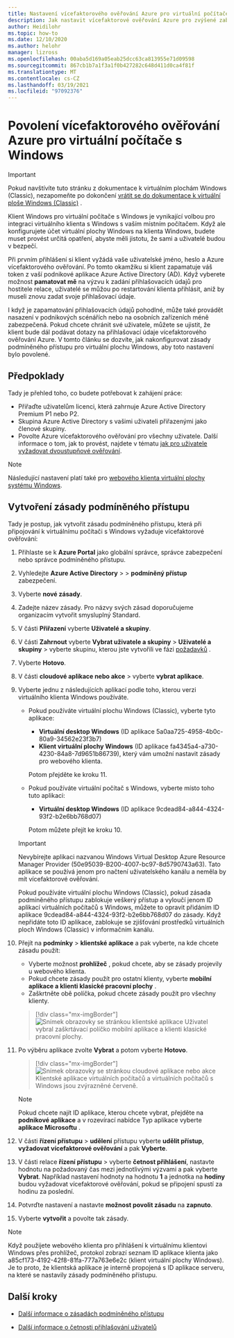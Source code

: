 ```yaml
---
title: Nastavení vícefaktorového ověřování Azure pro virtuální počítače s Windows – Azure
description: Jak nastavit vícefaktorové ověřování Azure pro zvýšené zabezpečení na virtuálním počítači s Windows
author: Heidilohr
ms.topic: how-to
ms.date: 12/10/2020
ms.author: helohr
manager: lizross
ms.openlocfilehash: 00aba5d169a05eab25dcc63ca813955e71d09598
ms.sourcegitcommit: 867cb1b7a1f3a1f0b427282c648d411d0ca4f81f
ms.translationtype: MT
ms.contentlocale: cs-CZ
ms.lasthandoff: 03/19/2021
ms.locfileid: "97092376"
---
```

# <a name="enable-azure-multifactor-authentication-for-windows-virtual-desktop"></a>Povolení vícefaktorového ověřování Azure pro virtuální počítače s Windows

>[!IMPORTANT]
> Pokud navštívíte tuto stránku z dokumentace k virtuálním plochám Windows (Classic), nezapomeňte po dokončení [vrátit se do dokumentace k virtuální ploše Windows (Classic)](./virtual-desktop-fall-2019/tenant-setup-azure-active-directory.md) .

Klient Windows pro virtuální počítače s Windows je vynikající volbou pro integraci virtuálního klienta s Windows s vaším místním počítačem. Když ale konfigurujete účet virtuální plochy Windows na klienta Windows, budete muset provést určitá opatření, abyste měli jistotu, že sami a uživatelé budou v bezpečí.

Při prvním přihlášení si klient vyžádá vaše uživatelské jméno, heslo a Azure vícefaktorového ověřování. Po tomto okamžiku si klient zapamatuje váš token z vaší podnikové aplikace Azure Active Directory (AD). Když vyberete možnost **pamatovat mě** na výzvu k zadání přihlašovacích údajů pro hostitele relace, uživatelé se můžou po restartování klienta přihlásit, aniž by museli znovu zadat svoje přihlašovací údaje.

I když je zapamatování přihlašovacích údajů pohodlné, může také provádět nasazení v podnikových scénářích nebo na osobních zařízeních méně zabezpečená. Pokud chcete chránit své uživatele, můžete se ujistit, že klient bude dál podávat dotazy na přihlašovací údaje vícefaktorového ověřování Azure. V tomto článku se dozvíte, jak nakonfigurovat zásady podmíněného přístupu pro virtuální plochu Windows, aby toto nastavení bylo povolené.

## <a name="prerequisites"></a>Předpoklady

Tady je přehled toho, co budete potřebovat k zahájení práce:

- Přiřaďte uživatelům licenci, která zahrnuje Azure Active Directory Premium P1 nebo P2.
- Skupina Azure Active Directory s vašimi uživateli přiřazenými jako členové skupiny.
- Povolte Azure vícefaktorového ověřování pro všechny uživatele. Další informace o tom, jak to provést, najdete v tématu [jak pro uživatele vyžadovat dvoustupňové ověřování](../active-directory/authentication/howto-mfa-userstates.md#view-the-status-for-a-user).

> [!NOTE]
> Následující nastavení platí také pro [webového klienta virtuální plochy systému Windows](https://rdweb.wvd.microsoft.com/arm/webclient/index.html).

## <a name="create-a-conditional-access-policy"></a>Vytvoření zásady podmíněného přístupu

Tady je postup, jak vytvořit zásadu podmíněného přístupu, která při připojování k virtuálnímu počítači s Windows vyžaduje vícefaktorové ověřování:

1. Přihlaste se k **Azure Portal** jako globální správce, správce zabezpečení nebo správce podmíněného přístupu.
2. Vyhledejte **Azure Active Directory**  >    >  **podmíněný přístup** zabezpečení.
3. Vyberte **nové zásady**.
4. Zadejte název zásady. Pro názvy svých zásad doporučujeme organizacím vytvořit smysluplný Standard.
5. V části **Přiřazení** vyberte **Uživatelé a skupiny**.
6. V části **Zahrnout** vyberte **Vybrat uživatele a skupiny**  >  **Uživatelé a skupiny** > vyberte skupinu, kterou jste vytvořili ve fázi [požadavků](#prerequisites) .
7. Vyberte **Hotovo**.
8. V části **cloudové aplikace nebo akce**  >  vyberte **vybrat aplikace**.
9. Vyberte jednu z následujících aplikací podle toho, kterou verzi virtuálního klienta Windows používáte.
   
   - Pokud používáte virtuální plochu Windows (Classic), vyberte tyto aplikace:
       
       - **Virtuální desktop Windows** (ID aplikace 5a0aa725-4958-4b0c-80a9-34562e23f3b7)
       - **Klient virtuální plochy Windows** (ID aplikace fa4345a4-a730-4230-84a8-7d9651b86739), který vám umožní nastavit zásady pro webového klienta.
       
        Potom přejděte ke kroku 11.

   - Pokud používáte virtuální počítač s Windows, vyberte místo toho tuto aplikaci:
       
       -  **Virtuální desktop Windows** (ID aplikace 9cdead84-a844-4324-93f2-b2e6bb768d07)
       
        Potom můžete přejít ke kroku 10.

   >[!IMPORTANT]
   > Nevybírejte aplikaci nazvanou Windows Virtual Desktop Azure Resource Manager Provider (50e95039-B200-4007-bc97-8d5790743a63). Tato aplikace se používá jenom pro načtení uživatelského kanálu a neměla by mít vícefaktorové ověřování.
   > 
   > Pokud používáte virtuální plochu Windows (Classic), pokud zásada podmíněného přístupu zablokuje veškerý přístup a vyloučí jenom ID aplikací virtuálních počítačů s Windows, můžete to opravit přidáním ID aplikace 9cdead84-a844-4324-93f2-b2e6bb768d07 do zásady. Když nepřidáte toto ID aplikace, zablokuje se zjišťování prostředků virtuálních ploch Windows (Classic) v informačním kanálu.

10. Přejít na **podmínky**  >  **klientské aplikace** a pak vyberte, na kde chcete zásadu použít:
    
    - Vyberte možnost **prohlížeč** , pokud chcete, aby se zásady projevily u webového klienta.
    - Pokud chcete zásady použít pro ostatní klienty, vyberte **mobilní aplikace a klienti klasické pracovní plochy** .
    - Zaškrtněte obě políčka, pokud chcete zásady použít pro všechny klienty.
   
    > [!div class="mx-imgBorder"]
    > ![Snímek obrazovky se stránkou klientské aplikace Uživatel vybral zaškrtávací políčko mobilní aplikace a klienti klasické pracovní plochy.](media/select-apply.png)

11. Po výběru aplikace zvolte **Vybrat** a potom vyberte **Hotovo**.

    > [!div class="mx-imgBorder"]
    > ![Snímek obrazovky se stránkou cloudové aplikace nebo akce Klientské aplikace virtuálních počítačů a virtuálních počítačů s Windows jsou zvýrazněné červeně.](media/cloud-apps-enterprise.png)

    >[!NOTE]
    >Pokud chcete najít ID aplikace, kterou chcete vybrat, přejděte na **podnikové aplikace** a v rozevírací nabídce Typ aplikace vyberte **aplikace Microsoftu** .

12. V části **řízení přístupu**  >  **udělení** přístupu vyberte **udělit přístup**, **vyžadovat vícefaktorové ověřování** a pak **Vyberte**.
13. V části relace **řízení přístupu**  >  vyberte **četnost přihlášení**, nastavte hodnotu na požadovaný čas mezi jednotlivými výzvami a pak vyberte **Vybrat**. Například nastavení hodnoty na hodnotu **1** a jednotka na **hodiny** budou vyžadovat vícefaktorové ověřování, pokud se připojení spustí za hodinu za poslední.
14. Potvrďte nastavení a nastavte **možnost povolit zásadu** na **zapnuto**.
15. Vyberte **vytvořit** a povolte tak zásady.

>[!NOTE]
>Když použijete webového klienta pro přihlášení k virtuálnímu klientovi Windows přes prohlížeč, protokol zobrazí seznam ID aplikace klienta jako a85cf173-4192-42f8-81fa-777a763e6e2c (klient virtuální plochy Windows). Je to proto, že klientská aplikace je interně propojená s ID aplikace serveru, na které se nastavily zásady podmíněného přístupu. 

## <a name="next-steps"></a>Další kroky

- [Další informace o zásadách podmíněného přístupu](../active-directory/conditional-access/concept-conditional-access-policies.md)

- [Další informace o četnosti přihlašování uživatelů](../active-directory/conditional-access/howto-conditional-access-session-lifetime.md#user-sign-in-frequency)
